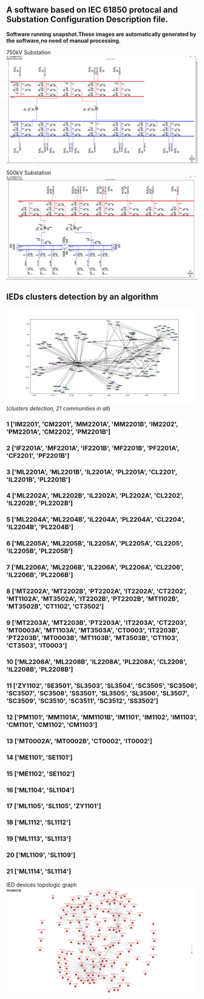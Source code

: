 ## A software based on IEC 61850 protocal and Substation Configuration Description file.
**Software running snapshot.These images are automatically generated by the software,no need of manual processing.**

750kV Substation
![1.png](./1.PNG)

500kV Substation
![demo.png](./demo.PNG)

## IEDs clusters detection by an algorithm
![topologic_graph](./demo2.png)
(*clusters detection, 21 communities in all*)
### 1 ['IM2201', 'CM2201', 'MM2201A', 'MM2201B', 'IM2202', 'PM2201A', 'CM2202', 'PM2201B']
### 2 ['IF2201A', 'MF2201A', 'IF2201B', 'MF2201B', 'PF2201A', 'CF2201', 'PF2201B']
### 3 ['ML2201A', 'ML2201B', 'IL2201A', 'PL2201A', 'CL2201', 'IL2201B', 'PL2201B']
### 4 ['ML2202A', 'ML2202B', 'IL2202A', 'PL2202A', 'CL2202', 'IL2202B', 'PL2202B']
### 5 ['ML2204A', 'ML2204B', 'IL2204A', 'PL2204A', 'CL2204', 'IL2204B', 'PL2204B']
### 6 ['ML2205A', 'ML2205B', 'IL2205A', 'PL2205A', 'CL2205', 'IL2205B', 'PL2205B']
### 7 ['ML2206A', 'ML2206B', 'IL2206A', 'PL2206A', 'CL2206', 'IL2206B', 'PL2206B']
### 8 ['MT2202A', 'MT2202B', 'PT2202A', 'IT2202A', 'CT2202', 'MT1102A', 'MT3502A', 'IT2202B', 'PT2202B', 'MT1102B', 'MT3502B', 'CT1102', 'CT3502']
### 9 ['MT2203A', 'MT2203B', 'PT2203A', 'IT2203A', 'CT2203', 'MT0003A', 'MT1103A', 'MT3503A', 'CT0003', 'IT2203B', 'PT2203B', 'MT0003B', 'MT1103B', 'MT3503B', 'CT1103', 'CT3503', 'IT0003']
### 10 ['ML2208A', 'ML2208B', 'IL2208A', 'PL2208A', 'CL2208', 'IL2208B', 'PL2208B']
### 11 ['ZY1102', 'SE3501', 'SL3503', 'SL3504', 'SC3505', 'SC3506', 'SC3507', 'SC3508', 'SS3501', 'SL3505', 'SL3506', 'SL3507', 'SC3509', 'SC3510', 'SC3511', 'SC3512', 'SS3502']
### 12 ['PM1101', 'MM1101A', 'MM1101B', 'IM1101', 'IM1102', 'IM1103', 'CM1101', 'CM1102', 'CM1103']
### 13 ['MT0002A', 'MT0002B', 'CT0002', 'IT0002']
### 14 ['ME1101', 'SE1101']
### 15 ['ME1102', 'SE1102']
### 16 ['ML1104', 'SL1104']
### 17 ['ML1105', 'SL1105', 'ZY1101']
### 18 ['ML1112', 'SL1112']
### 19 ['ML1113', 'SL1113']
### 20 ['ML1109', 'SL1109']
### 21 ['ML1114', 'SL1114']


IED devices topologic graph
![topologic_graph](./IEDs.PNG)
